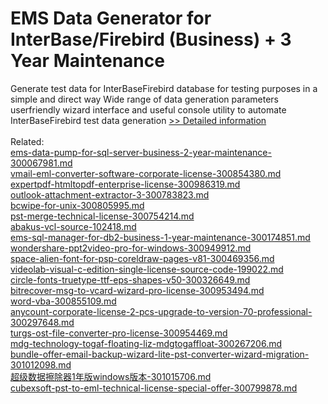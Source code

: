 # EMS Data Generator for InterBase/Firebird (Business) + 3 Year Maintenance
Generate test data for InterBaseFirebird database for testing purposes in a simple and direct way Wide range of data generation parameters userfriendly wizard interface and useful console utility to automate InterBaseFirebird test data generation
[>> Detailed information](https://secure.shareit.com/shareit/product.html?productid=300068042&affiliateid=200057808)<br/><br/>Related:
<br />[ems-data-pump-for-sql-server-business-2-year-maintenance-300067981.md](https://github.com/downloadplanet/downloadplanet/blob/main/ems-data-pump-for-sql-server-business-2-year-maintenance-300067981.md)<br />[vmail-eml-converter-software-corporate-license-300854380.md](https://github.com/downloadplanet/downloadplanet/blob/main/vmail-eml-converter-software-corporate-license-300854380.md)<br />[expertpdf-htmltopdf-enterprise-license-300986319.md](https://github.com/downloadplanet/downloadplanet/blob/main/expertpdf-htmltopdf-enterprise-license-300986319.md)<br />[outlook-attachment-extractor-3-300783823.md](https://github.com/downloadplanet/downloadplanet/blob/main/outlook-attachment-extractor-3-300783823.md)<br />[bcwipe-for-unix-300805995.md](https://github.com/downloadplanet/downloadplanet/blob/main/bcwipe-for-unix-300805995.md)<br />[pst-merge-technical-license-300754214.md](https://github.com/downloadplanet/downloadplanet/blob/main/pst-merge-technical-license-300754214.md)<br />[abakus-vcl-source-102418.md](https://github.com/downloadplanet/downloadplanet/blob/main/abakus-vcl-source-102418.md)<br />[ems-sql-manager-for-db2-business-1-year-maintenance-300174851.md](https://github.com/downloadplanet/downloadplanet/blob/main/ems-sql-manager-for-db2-business-1-year-maintenance-300174851.md)<br />[wondershare-ppt2video-pro-for-windows-300949912.md](https://github.com/downloadplanet/downloadplanet/blob/main/wondershare-ppt2video-pro-for-windows-300949912.md)<br />[space-alien-font-for-psp-coreldraw-pages-v81-300469356.md](https://github.com/downloadplanet/downloadplanet/blob/main/space-alien-font-for-psp-coreldraw-pages-v81-300469356.md)<br />[videolab-visual-c-edition-single-license-source-code-199022.md](https://github.com/downloadplanet/downloadplanet/blob/main/videolab-visual-c-edition-single-license-source-code-199022.md)<br />[circle-fonts-truetype-ttf-eps-shapes-v50-300326649.md](https://github.com/downloadplanet/downloadplanet/blob/main/circle-fonts-truetype-ttf-eps-shapes-v50-300326649.md)<br />[bitrecover-msg-to-vcard-wizard-pro-license-300953494.md](https://github.com/downloadplanet/downloadplanet/blob/main/bitrecover-msg-to-vcard-wizard-pro-license-300953494.md)<br />[word-vba-300855109.md](https://github.com/downloadplanet/downloadplanet/blob/main/word-vba-300855109.md)<br />[anycount-corporate-license-2-pcs-upgrade-to-version-70-professional-300297648.md](https://github.com/downloadplanet/downloadplanet/blob/main/anycount-corporate-license-2-pcs-upgrade-to-version-70-professional-300297648.md)<br />[turgs-ost-file-converter-pro-license-300954469.md](https://github.com/downloadplanet/downloadplanet/blob/main/turgs-ost-file-converter-pro-license-300954469.md)<br />[mdg-technology-togaf-floating-liz-mdgtogaffloat-300267206.md](https://github.com/downloadplanet/downloadplanet/blob/main/mdg-technology-togaf-floating-liz-mdgtogaffloat-300267206.md)<br />[bundle-offer-email-backup-wizard-lite-pst-converter-wizard-migration-301012098.md](https://github.com/downloadplanet/downloadplanet/blob/main/bundle-offer-email-backup-wizard-lite-pst-converter-wizard-migration-301012098.md)<br />[超级数据擦除器1年版windows版本-301015706.md](https://github.com/downloadplanet/downloadplanet/blob/main/超级数据擦除器1年版windows版本-301015706.md)<br />[cubexsoft-pst-to-eml-technical-license-special-offer-300799878.md](https://github.com/downloadplanet/downloadplanet/blob/main/cubexsoft-pst-to-eml-technical-license-special-offer-300799878.md)
